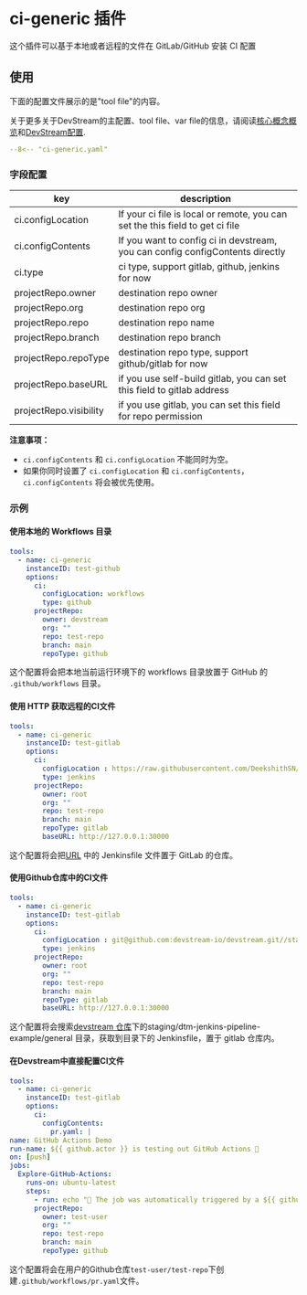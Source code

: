 # ci-generic 插件

这个插件可以基于本地或者远程的文件在 GitLab/GitHub 安装 CI 配置

## 使用

下面的配置文件展示的是"tool file"的内容。

关于更多关于DevStream的主配置、tool file、var file的信息，请阅读[核心概念概览](../core-concepts/core-concepts.zh.md)和[DevStream配置](../core-concepts/config.zh.md).

``` yaml
--8<-- "ci-generic.yaml"
```

### 字段配置

| key                    | description                                                                                                      |
| ----                   | ----                                                                                                             |
| ci.configLocation      | If your ci file is local or remote, you can set the this field to get ci file                                    |
| ci.configContents      | If you want to config ci in devstream, you can config configContents directly                                    |
| ci.type                | ci type, support gitlab, github, jenkins for now                                                                 |
| projectRepo.owner      | destination repo owner                                                                                           |
| projectRepo.org        | destination repo org                                                                                             |
| projectRepo.repo       | destination repo name                                                                                            |
| projectRepo.branch     | destination repo branch                                                                                          |
| projectRepo.repoType  | destination repo type, support github/gitlab for now                                                             |
| projectRepo.baseURL   | if you use self-build gitlab, you can set this field to gitlab address                                           |
| projectRepo.visibility | if you use gitlab, you can set this field for repo permission                                                    |

**注意事项：**

- `ci.configContents` 和 `ci.configLocation` 不能同时为空。
- 如果你同时设置了 `ci.configLocation` 和 `ci.configContents`，`ci.configContents` 将会被优先使用。

### 示例

#### 使用本地的 Workflows 目录

```yaml
tools:
  - name: ci-generic
    instanceID: test-github
    options:
      ci:
        configLocation: workflows
        type: github
      projectRepo:
        owner: devstream
        org: ""
        repo: test-repo
        branch: main
        repoType: github
```

这个配置将会把本地当前运行环境下的 workflows 目录放置于 GitHub 的 `.github/workflows` 目录。

#### 使用 HTTP 获取远程的CI文件

```yaml
tools:
  - name: ci-generic
    instanceID: test-gitlab
    options:
      ci:
        configLocation : https://raw.githubusercontent.com/DeekshithSN/Jenkinsfile/inputTest/Jenkinsfile
        type: jenkins
      projectRepo:
        owner: root
        org: ""
        repo: test-repo
        branch: main
        repoType: gitlab
        baseURL: http://127.0.0.1:30000
```

这个配置将会把[URL](https://raw.githubusercontent.com/DeekshithSN/Jenkinsfile/inputTest/Jenkinsfile) 中的 Jenkinsfile 文件置于 GitLab 的仓库。



#### 使用Github仓库中的CI文件
```yaml
tools:
  - name: ci-generic
    instanceID: test-gitlab
    options:
      ci:
        configLocation : git@github.com:devstream-io/devstream.git//staging/dtm-jenkins-pipeline-example/general
        type: jenkins
      projectRepo:
        owner: root
        org: ""
        repo: test-repo
        branch: main
        repoType: gitlab
        baseURL: http://127.0.0.1:30000
```

这个配置将会搜索[devstream 仓库](https://github.com/devstream-io/devstream)下的staging/dtm-jenkins-pipeline-example/general 目录，获取到目录下的 Jenkinsfile，置于 gitlab 仓库内。


#### 在Devstream中直接配置CI文件
```yaml
tools:
  - name: ci-generic
    instanceID: test-gitlab
    options:
      ci:
        configContents:
          pr.yaml: |
name: GitHub Actions Demo
run-name: ${{ github.actor }} is testing out GitHub Actions 🚀
on: [push]
jobs:
  Explore-GitHub-Actions:
    runs-on: ubuntu-latest
    steps:
      - run: echo "🎉 The job was automatically triggered by a ${{ github.event_name }} event."
      projectRepo:
        owner: test-user
        org: ""
        repo: test-repo
        branch: main
        repoType: github
```

这个配置将会在用户的Github仓库`test-user/test-repo`下创建`.github/workflows/pr.yaml`文件。